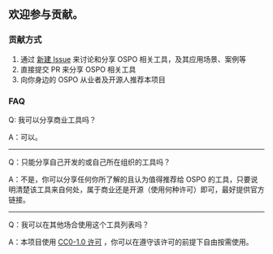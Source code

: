 ## 欢迎参与贡献。

### 贡献方式 
1. 通过 [新建 Issue](https://github.com/node/Tools-for-OSPO/issues/new) 来讨论和分享 OSPO 相关工具，及其应用场景、案例等
2. 直接提交 PR 来分享 OSPO 相关工具
3. 向你身边的 OSPO 从业者及开源人推荐本项目

### FAQ
Q: 我可以分享商业工具吗？

A：可以。
____
Q：只能分享自己开发的或自己所在组织的工具吗？

A：不是，你可以分享任何你所了解的且认为值得推荐给 OSPO 的工具，只要说明清楚该工具来自何处，属于商业还是开源（使用何种许可）即可，最好提供官方链接。
____
Q：我可以在其他场合使用这个工具列表吗？

A：本项目使用 [CC0-1.0 许可](https://github.com/node/Tools-for-OSPO/blob/main/LICENSE) ，你可以在遵守该许可的前提下自由按需使用。 


